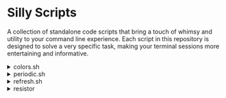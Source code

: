 # Silly Scripts
A collection of standalone code scripts that bring a touch of whimsy and utility to your command line experience. Each script in this repository is designed to solve a very specific task, making your terminal sessions more entertaining and informative.

<details>
<summary>colors.sh</summary>
Prints all terminal colors with their escape character codes.

![physical model](/screenshots/colors.png)
</details>


<details>
<summary>periodic.sh</summary>
Prints the Periodic table with color coding for different groups.

![physical model](/screenshots/periodic.png)
</details>


<details>
<summary>refresh.sh</summary>
Clears cache and frees up memory.

![physical model](/screenshots/refresh.png)
</details>


<details>
<summary>resistor</summary>
Gives resistance values for band colors. If provided with specific bands (e.g., blue red green gold), it will output the corresponding resistance value. With no parameters, it will display a table of all band colors and their corresponding values.

![physical model](/screenshots/resistor.png)
</details>
